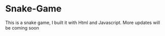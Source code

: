 # Snake-Game
This is a snake game, I built it with Html and Javascript. More updates will be coming soon
